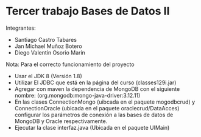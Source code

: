 # Tercer trabajo Bases de Datos II

Integrantes:
- Santiago Castro Tabares
- Jan Michael Muñoz Botero
- Diego Valentín Osorio Marín

Nota: Para el correcto funcionamiento del proyecto
- Usar el JDK 8 (Versión 1.8)
- Utilizar El JDBC que está en la página del curso (classes129i.jar)
- Agregar con maven la dependencia de MongoDB con el siguiente nombre: (org.mongodb:mongo-java-driver:3.12.11)
- En las clases ConnectionMongo (uibcada en el paquete mogodbcrud) y ConnectionOracle (ubicada en el paquete oraclecrud/DataAcces) configurar los parámetros de conexión a las bases de datos de MongoDB y Oracle respectivamente.
- Ejecutar la clase interfaz.java (Ubicada en el paquete UIMain)






